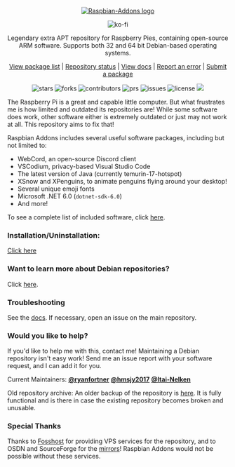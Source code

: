 <p align="center">
    <a href="https://raspbian-addons.org">
        <img src="https://raspbian-addons.org/raspbian-addons/icons/logo-square.png" alt="Raspbian-Addons logo">
    </a>
</p>

<p align="center">
    <img src="https://ko-fi.com/img/githubbutton_sm.svg" href="https://ko-fi.com/D1D476WQM" alt="ko-fi">

<p align="center">Legendary extra APT repository for Raspberry Pies, containing open-source ARM software. Supports both 32 and 64 bit Debian-based operating systems.
<p align="center">
  <a href="https://docs.raspbian-addons.org/package-list">
    View package list</a>
  |
  <a href="https://status.raspbian-addons.org">
    Repository status</a>
  |
  <a href="https://docs.raspbian-addons.org">
    View docs</a>
  |
  <a href="https://github.com/raspbian-addons/raspbian-addons/issues/new?assignees=&labels=bug&template=bug_report.md&title=%5Bbug%5D%3A+">
    Report an error</a>
  |
  <a href="https://github.com/raspbian-addons/raspbian-addons/issues/new?assignees=&labels=package+submission&template=package_submission.yaml&title=%5BPackage+submission%5D%3A+">
    Submit a package</a>

<p align="center">
    <img src="https://img.shields.io/github/stars/raspbian-addons/raspbian-addons" alt="stars">
    <img src="https://img.shields.io/github/forks/raspbian-addons/raspbian-addons" alt="forks">
    <img src="https://img.shields.io/github/contributors/raspbian-addons/raspbian-addons" alt="contributors">
    <img src="https://img.shields.io/github/issues-pr/raspbian-addons/raspbian-addons" alt="prs">
    <img src="https://img.shields.io/github/issues/raspbian-addons/raspbian-addons" alt="issues">
    <img src="https://img.shields.io/github/license/raspbian-addons/raspbian-addons" alt="license">
    <a href="https://hits.seeyoufarm.com"><img src="https://hits.seeyoufarm.com/api/count/incr/badge.svg?url=https%3A%2F%2Fgithub.com%2Fraspbian-addons%2Fraspbian-addons&count_bg=%2379C83D&title_bg=%23555555&icon=debian.svg&icon_color=%23E7E7E7&title=views&edge_flat=false"/></a>
    
The Raspberry Pi is a great and capable little computer. But what frustrates me is how limited and outdated its repositories are! While some software does work, other software either is extremely outdated or just may not work at all. This repository aims to fix that!

Raspbian Addons includes several useful software packages, including but not limited to:
- WebCord, an open-source Discord client
- VSCodium, privacy-based Visual Studio Code
- The latest version of Java (currently temurin-17-hotspot)
- XSnow and XPenguins, to animate penguins flying around your desktop!
- Several unique emoji fonts
- Microsoft .NET 6.0 (`dotnet-sdk-6.0`)
- And more!
    
To see a complete list of included software, click [here](https://docs.raspbian-addons.org/package-list).

### **Installation/Uninstallation:**

[Click here](https://docs.raspbian-addons.org/install/)

### Want to learn more about Debian repositories?

Click [here](https://docs.raspbian-addons.org/about/how-does-it-work/).

### Troubleshooting

See the [docs](https://docs.raspbian-addons.org/troubleshooting/common-issues/). If necessary, open an issue on the main repository.

### Would you like to help?

If you'd like to help me with this, contact me! Maintaining a Debian repository isn't easy work! Send me an issue report with your software request, and I can add it for you.

Current Maintainers: [**@ryanfortner**](https://github.com/ryanfortner) [**@hmsjy2017**](https://github.com/hmsjy2017) [**@Itai-Nelken**](https://github.com/Itai-Nelken/)

Old repository archive: An older backup of the repository is [here](https://archive.org/download/old-repo-archive/old-repo-archive.zip). It is fully functional and is there in case the existing repository becomes broken and unusable.

### Special Thanks

Thanks to [Fosshost](https://fosshost.org/) for providing VPS services for the repository, and to OSDN and SourceForge for the [mirrors](https://github.com/raspbian-addons/mirrors)! Raspbian Addons would not be possible without these services.
